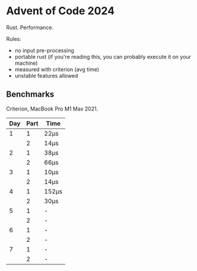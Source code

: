# Advent of Code 2024

Rust. Performance.

Rules:

* no input pre-processing
* portable rust (if you're reading this, you can probably execute it on your machine)
* measured with criterion (avg time)
* unstable features allowed

## Benchmarks

Criterion, MacBook Pro M1 Max 2021.

| Day | Part | Time  |
|-----|------|-------|
| 1   | 1    | 22µs  |
|     | 2    | 14µs  |
| 2   | 1    | 38µs  |
|     | 2    | 66µs  |
| 3   | 1    | 10µs  |
|     | 2    | 14µs  |
| 4   | 1    | 152µs |
|     | 2    | 30µs  |
| 5   | 1    | -     |
|     | 2    | -     |
| 6   | 1    | -     |
|     | 2    | -     |
| 7   | 1    | -     |
|     | 2    | -     |
